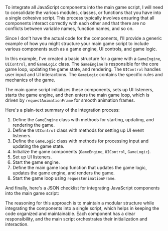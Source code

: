 To integrate all JavaScript components into the main game script, I will need to consolidate the various modules, classes, or functions that you have into a single cohesive script. This process typically involves ensuring that all components interact correctly with each other and that there are no conflicts between variable names, function names, and so on.

Since I don't have the actual code for the components, I'll provide a generic example of how you might structure your main game script to include various components such as a game engine, UI controls, and game logic.


In this example, I've created a basic structure for a game with a `GameEngine`, `UIControl`, and `GameLogic` class. The `GameEngine` is responsible for the core game loop, updating the game state, and rendering. The `UIControl` handles user input and UI interactions. The `GameLogic` contains the specific rules and mechanics of the game.

The main game script initializes these components, sets up UI listeners, starts the game engine, and then enters the main game loop, which is driven by `requestAnimationFrame` for smooth animation frames.

Here's a plain-text summary of the integration process:

1. Define the `GameEngine` class with methods for starting, updating, and rendering the game.
2. Define the `UIControl` class with methods for setting up UI event listeners.
3. Define the `GameLogic` class with methods for processing input and updating the game state.
4. Initialize the game components (`GameEngine`, `UIControl`, `GameLogic`).
5. Set up UI listeners.
6. Start the game engine.
7. Define the main game loop function that updates the game logic, updates the game engine, and renders the game.
8. Start the game loop using `requestAnimationFrame`.

And finally, here's a JSON checklist for integrating JavaScript components into the main game script:


The reasoning for this approach is to maintain a modular structure while integrating the components into a single script, which helps in keeping the code organized and maintainable. Each component has a clear responsibility, and the main script orchestrates their initialization and interaction.